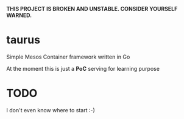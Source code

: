 **THIS PROJECT IS BROKEN AND UNSTABLE. CONSIDER YOURSELF WARNED.**

# taurus
Simple Mesos Container framework written in Go

At the moment this is just a **PoC** serving for learning purpose

# TODO

I don't even know where to start :-)
